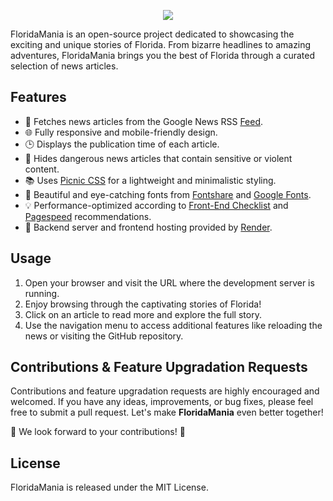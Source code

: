 <p align="center">
  <img src="https://github.com/NisooJadhav/FloridaMania/assets/68807845/ee5d829a-653c-4488-b316-d581c519c6e7" />  
</p>
  
FloridaMania is an open-source project dedicated to showcasing the exciting and unique stories of Florida. From bizarre headlines to amazing adventures, FloridaMania brings you the best of Florida through a curated selection of news articles.

## Features
- 📰 Fetches news articles from the Google News RSS [Feed](https://news.google.com/rss/search?q=florida_man&hl=en-IN&gl=IN&ceid=IN:en).
- 🌐 Fully responsive and mobile-friendly design.
- 🕒 Displays the publication time of each article.
- 🚫 Hides dangerous news articles that contain sensitive or violent content.
- 📚 Uses [Picnic CSS](https://picnicss.com/) for a lightweight and minimalistic styling.
- 🎨 Beautiful and eye-catching fonts from [Fontshare](https://fontshare.com/) and [Google Fonts](https://fonts.google.com/).
- 💡 Performance-optimized according to [Front-End Checklist](https://frontendchecklist.io/) and [Pagespeed](https://pagespeed.web.dev/) recommendations.
- 🔧 Backend server and frontend hosting provided by [Render](https://render.com/).

## Usage
1. Open your browser and visit the URL where the development server is running.
2. Enjoy browsing through the captivating stories of Florida!
3. Click on an article to read more and explore the full story.
4. Use the navigation menu to access additional features like reloading the news or visiting the GitHub repository.

## Contributions & Feature Upgradation Requests
Contributions and feature upgradation requests are highly encouraged and welcomed. If you have any ideas, improvements, or bug fixes, please feel free to submit a pull request. Let's make **FloridaMania** even better together!

🎉 We look forward to your contributions! 🎉

## License
FloridaMania is released under the MIT License.
